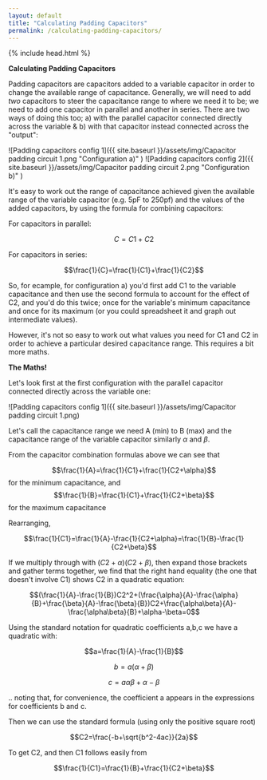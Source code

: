 ```yaml
---
layout: default
title: "Calculating Padding Capacitors"
permalink: /calculating-padding-capacitors/
---
```

{% include head.html %}

**Calculating Padding Capacitors**

Padding capacitors are capacitors added to a variable capacitor in order to change the available range of capacitance. Generally, we will need to add *two* capacitors to steer the capacitance range to where we need it to be; we need to add one capacitor in parallel and another in series. There are two ways of doing this too; a) with the parallel capacitor connected directly across the variable & b) with that capacitor instead connected across the "output":

![Padding capacitors config 1]({{ site.baseurl }}/assets/img/Capacitor padding circuit 1.png "Configuration a)" ) ![Padding capacitors config 2]({{ site.baseurl }}/assets/img/Capacitor padding circuit 2.png "Configuration b)" )

It's easy to work out the range of capacitance achieved given the available range of the variable capacitor (e.g. 5pF to 250pf) and the values of the added capacitors, by using the formula for combining capacitors:

For capacitors in parallel:

$$C=C1+C2$$

For capacitors in series:

$$\frac{1}{C}=\frac{1}{C1}+\frac{1}{C2}$$

So, for ecample, for configuration a) you'd first add C1 to the variable capacitance and then use the second formula to account for the effect of C2, and you'd do this twice; once for the variable's minimum capacitance and once for its maximum (or you could spreadsheet it and graph out intermediate values).

However, it's not so easy to work out what values you need for C1 and C2 in order to achieve a particular desired capacitance range. This requires a bit more maths.

**The Maths!**

Let's look first at the first configuration with the parallel capacitor connected directly across the variable one:

![Padding capacitors config 1]({{ site.baseurl }}/assets/img/Capacitor padding circuit 1.png)

Let's call the capacitance range we need A (min) to B (max) and the capacitance range of the variable capacitor similarly $\alpha$ and $\beta$.

From the capacitor combination formulas above we can see that

$$\frac{1}{A}=\frac{1}{C1}+\frac{1}{C2+\alpha}$$
for the minimum capacitance, and 
$$\frac{1}{B}=\frac{1}{C1}+\frac{1}{C2+\beta}$$
for the maximum capacitance

Rearranging, 

$$\frac{1}{C1}=\frac{1}{A}-\frac{1}{C2+\alpha}=\frac{1}{B}-\frac{1}{C2+\beta}$$

If we multiply through with $(C2+\alpha)(C2+\beta)$, then expand those brackets and gather terms together, we find that the right hand equality (the one that doesn't involve C1) shows C2 in a quadratic equation:

$$(\frac{1}{A}-\frac{1}{B})C2^2+(\frac{\alpha}{A}-\frac{\alpha}{B}+\frac{\beta}{A}-\frac{\beta}{B})C2+\frac{\alpha\beta}{A}-\frac{\alpha\beta}{B}+\alpha-\beta=0$$

Using the standard notation for quadratic coefficients a,b,c we have a quadratic with:

$$a=\frac{1}{A}-\frac{1}{B}$$

$$b=a(\alpha+\beta)$$

$$c=a\alpha\beta+\alpha-\beta$$

.. noting that, for convenience, the coefficient a appears in the expressions for coefficients b and c.

Then we can use the standard formula (using only the positive square root)

$$C2=\frac{-b+\sqrt{b^2-4ac}}{2a}$$

To get C2, and then C1 follows easily from 

$$\frac{1}{C1}=\frac{1}{B}+\frac{1}{C2+\beta}$$

